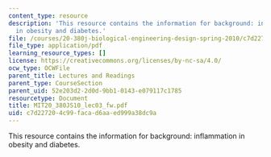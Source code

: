 ```yaml
---
content_type: resource
description: 'This resource contains the information for background: inflammation
  in obesity and diabetes.'
file: /courses/20-380j-biological-engineering-design-spring-2010/c7d227204c99facad6aaed999a38dc9a_MIT20_380JS10_lec03_fw.pdf
file_type: application/pdf
learning_resource_types: []
license: https://creativecommons.org/licenses/by-nc-sa/4.0/
ocw_type: OCWFile
parent_title: Lectures and Readings
parent_type: CourseSection
parent_uid: 52e203d2-2d0d-9bb1-0143-e079117c1785
resourcetype: Document
title: MIT20_380JS10_lec03_fw.pdf
uid: c7d22720-4c99-faca-d6aa-ed999a38dc9a
---
```

This resource contains the information for background: inflammation in obesity and diabetes.